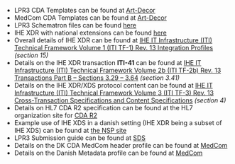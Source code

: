 - LPR3 CDA Templates can be found at [Art-Decor](http://art-decor.org/art-decor/decor-project--lpr-)
- MedCom CDA Templates can be found at [Art-Decor](http://art-decor.org/art-decor/decor-project--medcom-)
- LPR3 Schematron files can be found [here](https://github.com/scandihealth/lpr3-docs/raw/master/152a1be9-6dbb-41e7-961f-c02222f0aefe.zip)
- IHE XDR with national extensions can be found [here](https://github.com/scandihealth/lpr3-docs/raw/master/schema.definitions.zip)
- Overall details of IHE XDR can be found at [IHE IT Infrastructure (ITI) Technical Framework Volume 1 (ITI TF-1) Rev. 13 Integration Profiles](http://www.ihe.net/uploadedFiles/Documents/ITI/IHE_ITI_TF_Vol1.pdf) *(section 15)*
- Details on the IHE XDR transaction **ITI-41** can be found at [IHE IT Infrastructure (ITI) Technical Framework Volume 2b (ITI TF-2b) Rev. 13 Transactions Part B – Sections 3.29 – 3.64](http://www.ihe.net/uploadedFiles/Documents/ITI/IHE_ITI_TF_Vol2b.pdf) *(section 3.41)* 
- Details on the IHE XDR/XDS protocol content can be found at [IHE IT Infrastructure (ITI) Technical Framework Volume 3 (ITI TF-3) Rev. 13 Cross-Transaction Specifications and Content Specifications](http://www.ihe.net/uploadedFiles/Documents/ITI/IHE_ITI_TF_Vol3.pdf) *(section 4)*
- Details on HL7 CDA R2 specification can be found at the HL7 organization site for  [CDA R2](http://www.hl7.org/implement/standards/product_brief.cfm?product_id=7)
- Example use of IHE XDS in a danish setting (IHE XDR being a subset of IHE XDS) can be found at [the NSP site](https://www.nspop.dk/pages/viewpage.action?pageId=32126754)
- LPR3 Submission guide can be found at [SDS](https://sundhedsdatastyrelsen.dk/da/rammer-og-retningslinjer/om-patientregistrering/indberetning-lpr3)
- Details on the DK CDA MedCom header profile can be found at [MedCom](http://svn.medcom.dk/svn/drafts/Standarder/HL7/CDA%20Header/Dokumentation/DK-CDA-Header-v1.1.pdf)
- Details on the Danish Metadata profile can be found at [MedCom](http://svn.medcom.dk/svn/drafts/Standarder/IHE/DK_profil_metadata/Metadata-v095.docx)
